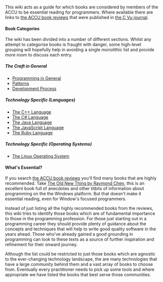 This wiki acts as a guide for which books are considered by members of the ACCU to be essential reading for programmers. Where available there are links to [the ACCU book reviews](https://accu.org/menu-overviews/reviews-overview/) that were published in [the C Vu journal](https://accu.org/menu-overviews/journals-overview/).

#### Book Categories

The wiki has been divided into a number of different sections. Whilst any attempt to categorise books is fraught with danger, some high-level grouping will hopefully help in avoiding a single monolithic list and provide more room to discuss each entry.

##### The Craft in General

* [Programming in General](wiki/Programming-in-General)
* [Patterns](wiki/Patterns)
* [Development Process](wiki/Development-Process)

##### Technology Specific (Languages)

* [The C++ Language](wiki/The-CPlusPlus-Language)
* [The C# Language](wiki/The-CSharp-Language)
* [The Java Language](wiki/The-Java-Language)
* [The JavaScript Language](wiki/The-JavaScript-Language)
* [The Ruby Language](wiki/The-Ruby-Language)

##### Technology Specific (Operating Systems)

* [The Linux Operating System](wiki/The-Linux-Operating-System)

#### What's Essential?

If you search [the ACCU book reviews](https://accu.org/menu-overviews/reviews-overview/) you'll find many books that are highly recommended. Take [The Old New Thing by Raymond Chen](https://accu.org/bookreviews/2009/oldwood_1819/), this is an excellent book full of anecdotes and other titbits of information about programming on the the Windows platform. But that doesn't make it essential reading, even for Window's focused programmers.

Instead of just listing all the highly recommended books from the reviews, this wiki tries to identify those books which are of fundamental importance to those in the programming profession. For those just starting out in a programming career they should provide plenty of guidance about the concepts and techniques that will help to write good quality software in the years ahead. Those who've already gained a good grounding in programming can look to these texts as a source of further inspiration and refinement for their onward journey.

Although the list could be restricted to just those books which are agnostic to the ever-changing technology landscape, the are many technologies that have a large community behind them and a vast array of books to choose from. Eventually every practitioner needs to pick up some tools and where appropriate we have listed the books that best serve those communities.
